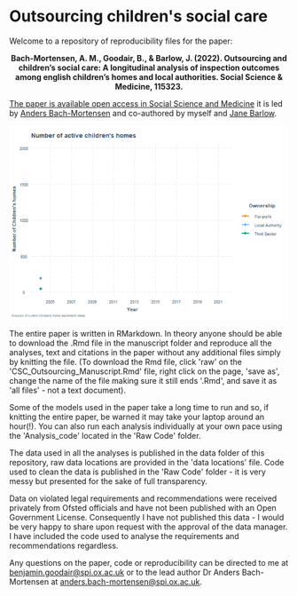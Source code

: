 # Outsourcing children's social care

Welcome to a repository of reproducibility files for the paper: 
<p align="center">
<b>
Bach-Mortensen, A. M., Goodair, B., & Barlow, J. (2022). Outsourcing and children’s social care: A
longitudinal analysis of inspection outcomes among english children’s homes and local authorities. Social Science & Medicine, 115323.
</b></p>

[The paper is available open access in Social Science and Medicine](https://www.sciencedirect.com/science/article/pii/S0277953622006293) it is led by [Anders Bach-Mortensen](https://www.spi.ox.ac.uk/people/anders-bach-mortensen) and co-authored by myself and [Jane Barlow](https://www.spi.ox.ac.uk/people/professor-jane-barlow). 

<p align="center">
  <img src="https://github.com/BenGoodair/Outsourcing_childrens_social_care/blob/main/Interactive%20Plots/Childrens_home_privatisation_gif.gif" alt="animated" />
</p>

The entire paper is written in RMarkdown. In theory anyone should be able to download the .Rmd file in the manuscript folder and reproduce all the analyses, text and citations in the paper without any additional files simply by knitting the file. (To download the Rmd file, click 'raw' on the 'CSC_Outsourcing_Manuscript.Rmd' file, right click on the page, 'save as', change the name of the file making sure it still ends '.Rmd', and save it as 'all files' - not a text document).

Some of the models used in the paper take a long time to run and so, if knitting the entire paper, be warned it may take your laptop around an hour(!). You can also run each analysis individually at your own pace using the 'Analysis_code' located in the 'Raw Code' folder.

The data used in all the analyses is published in the data folder of this repository, raw data locations are provided in the 'data locations' file. Code used to clean the data is published in the 'Raw Code' folder - it is very messy but presented for the sake of full transparency.

Data on violated legal requirements and recommendations were received privately from Ofsted officials and have not been published with an Open Government License. Consequently I have not published this data - I would be very happy to share upon request with the approval of the data manager. I have included the code used to analyse the requirements and recommendations regardless.

Any questions on the paper, code or reproducibility can be directed to me at benjamin.goodair@spi.ox.ac.uk or to the lead author Dr Anders Bach-Mortensen at anders.bach-mortensen@spi.ox.ac.uk.
